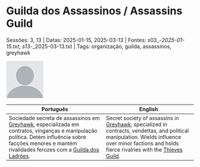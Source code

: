 # Guilda dos Assassinos / Assassins Guild

Sessões: 3, 13 | Datas: 2025-01-15, 2025-03-13 | Fontes: s03_-_2025-01-15.txt, s13_-_2025-03-13.txt | Tags: organização, guilda, assassinos, greyhawk

![Guilda dos Assassinos](docs/dm/-/organizations/blank.png)

| Português | English |
|-----------|---------|
| Sociedade secreta de assassinos em [Greyhawk](docs/dm/-/locations/cidade_de_greyhawk.md), especializada em contratos, vinganças e manipulação política. Detém influência sobre facções menores e mantém rivalidades ferozes com a [Guilda dos Ladrões](guild_of_thieves.md). | Secret society of assassins in [Greyhawk](docs/dm/-/locations/cidade_de_greyhawk.md), specialized in contracts, vendettas, and political manipulation. Wields influence over minor factions and holds fierce rivalries with the [Thieves Guild](guild_of_thieves.md). |

